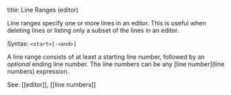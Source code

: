 title: Line Ranges (editor)

Line ranges specify one or more lines in an editor. This is useful when deleting lines or listing only a subset of the lines in an editor.

Syntax: `<start>[-<end>]`

A line range consists of at least a starting line number, followed by an *optional* ending line number. The line numbers can be any [line number](line numbers) expression.

See: [[editor]], [[line numbers]]
